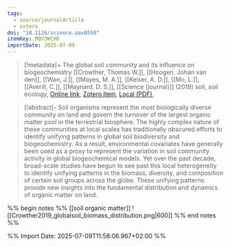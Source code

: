 ```yaml
---
tags:
  - source/journalArticle
  - zotero
doi: "10.1126/science.aav0550"
itemKey: MQV3WCHD
importDate: 2025-07-09
---
```

>[!metadata]+
> The global soil community and its influence on biogeochemistry
> [[Crowther, Thomas W.]], [[Hoogen, Johan van den]], [[Wan, J.]], [[Mayes, M. A.]], [[Keiser, A. D.]], [[Mo, L.]], [[Averill, C.]], [[Maynard, D. S.]], 
> [[Science (journal)]] (2019)
> soil, soil ecology, 
> [Online link](https://www.science.org/doi/10.1126/science.aav0550), [Zotero Item](zotero://select/library/items/MQV3WCHD), [Local (PDF)](file://C:/Users/aburg/Documents/references/zotero/storage/6X4MBUBZ/Crowther2019_globalsoil.pdf), 

>[!abstract]-
>Soil organisms represent the most biologically diverse community on land and govern the turnover of the largest organic matter pool in the terrestrial biosphere. The highly complex nature of these communities at local scales has traditionally obscured efforts to identify unifying patterns in global soil biodiversity and biogeochemistry. As a result, environmental covariates have generally been used as a proxy to represent the variation in soil community activity in global biogeochemical models. Yet over the past decade, broad-scale studies have begun to see past this local heterogeneity to identify unifying patterns in the biomass, diversity, and composition of certain soil groups across the globe. These unifying patterns provide new insights into the fundamental distribution and dynamics of organic matter on land.

%% begin notes %%
[[soil organic matter]]
![[Crowther2019_globalsoil_biomass_distribution.png|600]]
%% end notes %%

%% Import Date: 2025-07-09T11:58:06.967+02:00 %%
